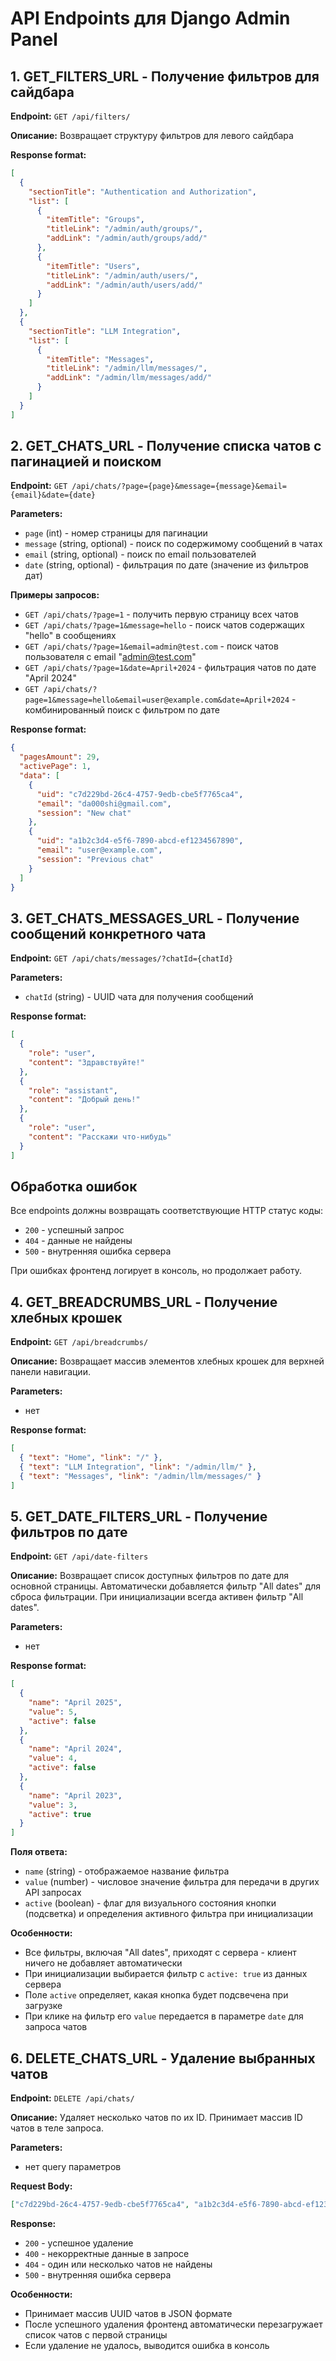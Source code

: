 # API Endpoints для Django Admin Panel

## 1. GET_FILTERS_URL - Получение фильтров для сайдбара

**Endpoint:** `GET /api/filters/`

**Описание:** Возвращает структуру фильтров для левого сайдбара

**Response format:**

```json
[
  {
    "sectionTitle": "Authentication and Authorization",
    "list": [
      {
        "itemTitle": "Groups",
        "titleLink": "/admin/auth/groups/",
        "addLink": "/admin/auth/groups/add/"
      },
      {
        "itemTitle": "Users",
        "titleLink": "/admin/auth/users/",
        "addLink": "/admin/auth/users/add/"
      }
    ]
  },
  {
    "sectionTitle": "LLM Integration",
    "list": [
      {
        "itemTitle": "Messages",
        "titleLink": "/admin/llm/messages/",
        "addLink": "/admin/llm/messages/add/"
      }
    ]
  }
]
```

## 2. GET_CHATS_URL - Получение списка чатов с пагинацией и поиском

**Endpoint:** `GET /api/chats/?page={page}&message={message}&email={email}&date={date}`

**Parameters:**

- `page` (int) - номер страницы для пагинации
- `message` (string, optional) - поиск по содержимому сообщений в чатах
- `email` (string, optional) - поиск по email пользователей
- `date` (string, optional) - фильтрация по дате (значение из фильтров дат)

**Примеры запросов:**

- `GET /api/chats/?page=1` - получить первую страницу всех чатов
- `GET /api/chats/?page=1&message=hello` - поиск чатов содержащих "hello" в сообщениях
- `GET /api/chats/?page=1&email=admin@test.com` - поиск чатов пользователя с email "admin@test.com"
- `GET /api/chats/?page=1&date=April+2024` - фильтрация чатов по дате "April 2024"
- `GET /api/chats/?page=1&message=hello&email=user@example.com&date=April+2024` - комбинированный поиск с фильтром по дате

**Response format:**

```json
{
  "pagesAmount": 29,
  "activePage": 1,
  "data": [
    {
      "uid": "c7d229bd-26c4-4757-9edb-cbe5f7765ca4",
      "email": "da000shi@gmail.com",
      "session": "New chat"
    },
    {
      "uid": "a1b2c3d4-e5f6-7890-abcd-ef1234567890",
      "email": "user@example.com",
      "session": "Previous chat"
    }
  ]
}
```

## 3. GET_CHATS_MESSAGES_URL - Получение сообщений конкретного чата

**Endpoint:** `GET /api/chats/messages/?chatId={chatId}`

**Parameters:**

- `chatId` (string) - UUID чата для получения сообщений

**Response format:**

```json
[
  {
    "role": "user",
    "content": "Здравствуйте!"
  },
  {
    "role": "assistant",
    "content": "Добрый день!"
  },
  {
    "role": "user",
    "content": "Расскажи что-нибудь"
  }
]
```

## Обработка ошибок

Все endpoints должны возвращать соответствующие HTTP статус коды:

- `200` - успешный запрос
- `404` - данные не найдены
- `500` - внутренняя ошибка сервера

При ошибках фронтенд логирует в консоль, но продолжает работу.

## 4. GET_BREADCRUMBS_URL - Получение хлебных крошек

**Endpoint:** `GET /api/breadcrumbs/`

**Описание:** Возвращает массив элементов хлебных крошек для верхней панели навигации.

**Parameters:**

- нет

**Response format:**

```json
[
  { "text": "Home", "link": "/" },
  { "text": "LLM Integration", "link": "/admin/llm/" },
  { "text": "Messages", "link": "/admin/llm/messages/" }
]
```

## 5. GET_DATE_FILTERS_URL - Получение фильтров по дате

**Endpoint:** `GET /api/date-filters`

**Описание:** Возвращает список доступных фильтров по дате для основной страницы. Автоматически добавляется фильтр "All dates" для сброса фильтрации. При инициализации всегда активен фильтр "All dates".

**Parameters:**

- нет

**Response format:**

```json
[
  {
    "name": "April 2025",
    "value": 5,
    "active": false
  },
  {
    "name": "April 2024",
    "value": 4,
    "active": false
  },
  {
    "name": "April 2023",
    "value": 3,
    "active": true
  }
]
```

**Поля ответа:**

- `name` (string) - отображаемое название фильтра
- `value` (number) - числовое значение фильтра для передачи в других API запросах
- `active` (boolean) - флаг для визуального состояния кнопки (подсветка) и определения активного фильтра при инициализации

**Особенности:**

- Все фильтры, включая "All dates", приходят с сервера - клиент ничего не добавляет автоматически
- При инициализации выбирается фильтр с `active: true` из данных сервера
- Поле `active` определяет, какая кнопка будет подсвечена при загрузке
- При клике на фильтр его `value` передается в параметре `date` для запроса чатов

## 6. DELETE_CHATS_URL - Удаление выбранных чатов

**Endpoint:** `DELETE /api/chats/`

**Описание:** Удаляет несколько чатов по их ID. Принимает массив ID чатов в теле запроса.

**Parameters:**

- нет query параметров

**Request Body:**

```json
["c7d229bd-26c4-4757-9edb-cbe5f7765ca4", "a1b2c3d4-e5f6-7890-abcd-ef1234567890"]
```

**Response:**

- `200` - успешное удаление
- `400` - некорректные данные в запросе
- `404` - один или несколько чатов не найдены
- `500` - внутренняя ошибка сервера

**Особенности:**

- Принимает массив UUID чатов в JSON формате
- После успешного удаления фронтенд автоматически перезагружает список чатов с первой страницы
- Если удаление не удалось, выводится ошибка в консоль
